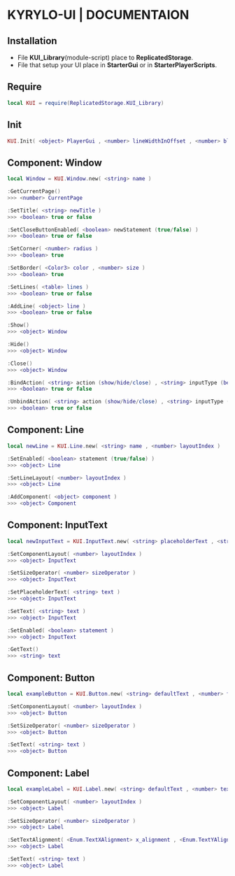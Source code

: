 # KYRYLO-UI | DOCUMENTAION 

## Installation
* File **KUI_Library**(module-script) place to **ReplicatedStorage**.
* File that setup your UI place in **StarterGui** or in **StarterPlayerScripts**.

## Require
```lua
local KUI = require(ReplicatedStorage.KUI_Library)
```

## Init
```lua
KUI.Init( <object> PlayerGui , <number> lineWidthInOffset , <number> blurSize  )
```

## Component: Window
```lua
local Window = KUI.Window.new( <string> name )
```
```lua
:GetCurrentPage()
>>> <number> CurrentPage

:SetTitle( <string> newTitle )
>>> <boolean> true or false

:SetCloseButtonEnabled( <boolean> newStatement (true/false) )
>>> <boolean> true or false

:SetCorner( <number> radius )
>>> <boolean> true

:SetBorder( <Color3> color , <number> size )
>>> <boolean> true

:SetLines( <table> lines )
>>> <boolean> true or false

:AddLine( <object> line )
>>> <boolean> true or false

:Show()
>>> <object> Window

:Hide()
>>> <object> Window

:Close()
>>> <object> Window

:BindAction( <string> action (show/hide/close) , <string> inputType (began/ended) , <Enum.KeyCode> keyboardBind )
>>> <boolean> true or false

:UnbindAction( <string> action (show/hide/close) , <string> inputType (began/ended) )
>>> <boolean> true or false
```

## Component: Line
```lua
local newLine = KUI.Line.new( <string> name , <number> layoutIndex )
```
```lua
:SetEnabled( <boolean> statement (true/false) )
>>> <object> Line

:SetLineLayout( <number> layoutIndex )
>>> <object> Line

:AddComponent( <object> component )
>>> <object> Component
```

## Component: InputText
```lua
local newInputText = KUI.InputText.new( <string> placeholderText , <string> defaultText , <number> textFontSize , <boolean> editableText (true/false) )
```
```lua
:SetComponentLayout( <number> layoutIndex )
>>> <object> InputText

:SetSizeOperator( <number> sizeOperator )
>>> <object> InputText

:SetPlaceholderText( <string> text )
>>> <object> InputText

:SetText( <string> text )
>>> <object> InputText

:SetEnabled( <boolean> statement )
>>> <object> InputText

:GetText()
>>> <string> text
```

## Component: Button
```lua
local exampleButton = KUI.Button.new( <string> defaultText , <number> textFontSize , <boolean> clickableButton (true/false) )
```
```lua
:SetComponentLayout( <number> layoutIndex )
>>> <object> Button

:SetSizeOperator( <number> sizeOperator )
>>> <object> Button

:SetText( <string> text )
>>> <object> Button
```

## Component: Label
```lua
local exampleLabel = KUI.Label.new( <string> defaultText , <number> textFontSize )
```
```lua
:SetComponentLayout( <number> layoutIndex )
>>> <object> Label

:SetSizeOperator( <number> sizeOperator )
>>> <object> Label

:SetTextAlignment( <Enum.TextXAlignment> x_alignment , <Enum.TextYAlignment> y_alignment )
>>> <object> Label

:SetText( <string> text )
>>> <object> Label
```
